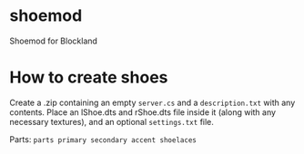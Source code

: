 # shoemod
Shoemod for Blockland

# How to create shoes
Create a .zip containing an empty `server.cs` and a `description.txt` with any contents.
Place an lShoe.dts and rShoe.dts file inside it (along with any necessary textures), and an optional `settings.txt` file.

Parts:
`parts primary secondary accent shoelaces`
